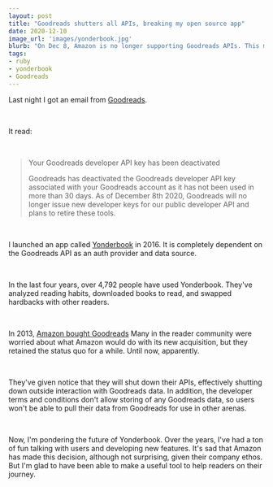 ```yaml
---
layout: post
title: "Goodreads shutters all APIs, breaking my open source app"
date: 2020-12-10
image_url: 'images/yonderbook.jpg'
blurb: "On Dec 8, Amazon is no longer supporting Goodreads APIs. This means that my open source app breaks, no longer allowing folks to use their Goodreads data to check out books from the library."
tags:
- ruby
- yonderbook
- Goodreads
---
```



Last night I got an email from [Goodreads](https://goodreads.com).

&nbsp;

It read:

&nbsp;

> Your Goodreads developer API key has been deactivated
>
> Goodreads has deactivated the Goodreads developer API key associated with your Goodreads account as it has not been used in more than 30 days. As of December 8th 2020, Goodreads will no longer issue new developer keys for our public developer API and plans to retire these tools.

&nbsp;


I launched an app called [Yonderbook](https://yonderbook.com) in 2016. It is completely dependent on the Goodreads API as an auth provider and data source.

&nbsp;


In the last four years, over 4,792 people have used Yonderbook. They've analyzed reading habits, downloaded books to read, and swapped hardbacks with other readers.

&nbsp;


In 2013, [Amazon bought Goodreads](https://www.theguardian.com/books/2013/apr/02/amazon-purchase-goodreads-stuns-book-industry) Many in the reader community were worried about what Amazon would do with its new acquisition, but they retained the status quo for a while. Until now, apparently.

&nbsp;


They've given notice that they will shut down their APIs, effectively shutting down outside interaction with Goodreads data. In addition, the developer terms and conditions don't allow storing of any Goodreads data, so users won't be able to pull their data from Goodreads for use in other arenas.

&nbsp;


Now, I'm pondering the future of Yonderbook. Over the years, I've had a ton of fun talking with users and developing new features. It's sad that Amazon has made this decision, although not surprising, given their company ethos. But I'm glad to have been able to make a useful tool to help readers on their journey.

